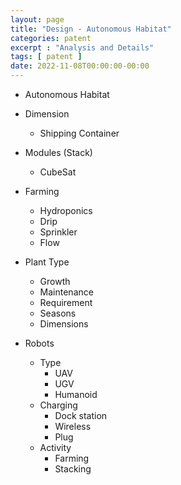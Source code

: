 ```yaml
---
layout: page
title: "Design - Autonomous Habitat"
categories: patent
excerpt : "Analysis and Details"
tags: [ patent ]
date: 2022-11-08T00:00:00-00:00
---
```


* Autonomous Habitat

* Dimension
  * Shipping Container
* Modules (Stack)
  * CubeSat
* Farming
  * Hydroponics
  * Drip
  * Sprinkler
  * Flow
* Plant Type
  * Growth
  * Maintenance
  * Requirement
  * Seasons
  * Dimensions
* Robots
  * Type
    * UAV
    * UGV
    * Humanoid
  * Charging
    * Dock station
    * Wireless
    * Plug
  * Activity
    * Farming
    * Stacking
    